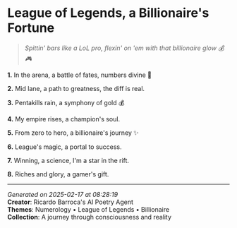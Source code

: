 # League of Legends, a Billionaire's Fortune

> *Spittin' bars like a LoL pro, flexin' on 'em with that billionaire glow 💰🎮*

**1.** In the arena, a battle of fates, numbers divine 🔢


**2.** Mid lane, a path to greatness, the diff is real.


**3.** Pentakills rain, a symphony of gold 💰


**4.** My empire rises, a champion's soul.


**5.** From zero to hero, a billionaire's journey ✨


**6.** League's magic, a portal to success.


**7.** Winning, a science, I'm a star in the rift.


**8.** Riches and glory, a gamer's gift.



---

*Generated on 2025-02-17 at 08:28:19*  
**Creator**: Ricardo Barroca's AI Poetry Agent  
**Themes**: Numerology • League of Legends • Billionaire  
**Collection**: A journey through consciousness and reality